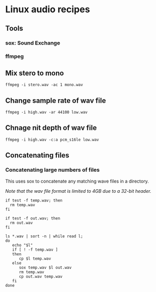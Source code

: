 # Linux audio recipes

## Tools

### sox: Sound Exchange

### ffmpeg

## Mix stero to mono

````
ffmpeg -i stero.wav -ac 1 mono.wav
````

## Change sample rate of wav file

````
ffmpeg -i high.wav -ar 44100 low.wav
````

## Chnage nit depth of wav file

````
ffmpeg -i high.wav -c:a pcm_s16le low.wav
````

## Concatenating files

### Concatenating large numbers of files

This uses sox to concatenate any matching wave files in a directory.

*Note that the wav file format is limited to 4GB due to a 32-bit header.*

````
if test -f temp.wav; then
  rm temp.wav
fi

if test -f out.wav; then
  rm out.wav
fi
                                                                                                                         
ls *.wav | sort -n | while read l;
do     
   echo "$l"                                                                                                                                                          
   if [ ! -f temp.wav ]                                                                                                                                         
   then                                                                                                                                                       
      cp $l temp.wav                                                                                                                                            
   else                                                                                                                                                       
      sox temp.wav $l out.wav
      rm temp.wav                                                                                                                                
      cp out.wav temp.wav                                                                                                                                       
   fi
done
````
